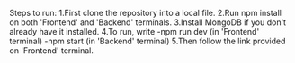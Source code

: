Steps to run:
1.First clone the repository into a local file.
2.Run npm install on both 'Frontend' and 'Backend' terminals.
3.Install MongoDB if you don't already have it installed.
4.To run, write
        -npm run dev (in 'Frontend' terminal)
        -npm start (in 'Backend' terminal)
5.Then follow the link provided on 'Frontend' terminal.
